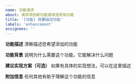 ```yaml
---
name: 功能请求
about: 请求添加新功能或改进现有功能
title: '[功能] 简要描述功能'
labels: 'enhancement'
assignees: ''
---
```


**功能描述**
清晰描述您希望添加的功能

**功能背景**
说明为什么需要这个功能，它能解决什么问题

**建议实现方案（可选）**
如果有具体的实现想法，可以在这里描述

**附加信息**
任何其他有助于理解这个功能的信息
